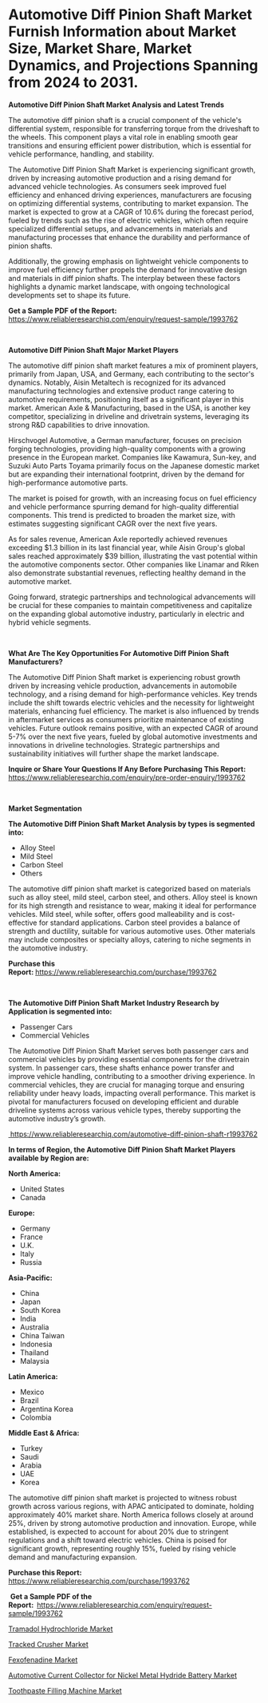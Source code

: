<p><h1>Automotive Diff Pinion Shaft Market Furnish Information about Market Size, Market Share, Market Dynamics, and Projections Spanning from 2024 to 2031.</h1></p><p><strong>Automotive Diff Pinion Shaft Market Analysis and Latest Trends</strong></p>
<p><p>The automotive diff pinion shaft is a crucial component of the vehicle's differential system, responsible for transferring torque from the driveshaft to the wheels. This component plays a vital role in enabling smooth gear transitions and ensuring efficient power distribution, which is essential for vehicle performance, handling, and stability.</p><p>The Automotive Diff Pinion Shaft Market is experiencing significant growth, driven by increasing automotive production and a rising demand for advanced vehicle technologies. As consumers seek improved fuel efficiency and enhanced driving experiences, manufacturers are focusing on optimizing differential systems, contributing to market expansion. The market is expected to grow at a CAGR of 10.6% during the forecast period, fueled by trends such as the rise of electric vehicles, which often require specialized differential setups, and advancements in materials and manufacturing processes that enhance the durability and performance of pinion shafts.</p><p>Additionally, the growing emphasis on lightweight vehicle components to improve fuel efficiency further propels the demand for innovative design and materials in diff pinion shafts. The interplay between these factors highlights a dynamic market landscape, with ongoing technological developments set to shape its future.</p></p>
<p><strong>Get a Sample PDF of the Report:&nbsp;</strong> <a href="https://www.reliableresearchiq.com/enquiry/request-sample/1993762?utm_campaign=1137&utm_medium=2&utm_source=Github&utm_content=ia&utm_term=25102024&utm_id=automotive-diff-pinion-shaft">https://www.reliableresearchiq.com/enquiry/request-sample/1993762</a></p>
<p>&nbsp;</p>
<p><strong>Automotive Diff Pinion Shaft Major Market Players</strong></p>
<p><p>The automotive diff pinion shaft market features a mix of prominent players, primarily from Japan, USA, and Germany, each contributing to the sector's dynamics. Notably, Aisin Metaltech is recognized for its advanced manufacturing technologies and extensive product range catering to automotive requirements, positioning itself as a significant player in this market. American Axle & Manufacturing, based in the USA, is another key competitor, specializing in driveline and drivetrain systems, leveraging its strong R&D capabilities to drive innovation.</p><p>Hirschvogel Automotive, a German manufacturer, focuses on precision forging technologies, providing high-quality components with a growing presence in the European market. Companies like Kawamura, Sun-key, and Suzuki Auto Parts Toyama primarily focus on the Japanese domestic market but are expanding their international footprint, driven by the demand for high-performance automotive parts.</p><p>The market is poised for growth, with an increasing focus on fuel efficiency and vehicle performance spurring demand for high-quality differential components. This trend is predicted to broaden the market size, with estimates suggesting significant CAGR over the next five years.</p><p>As for sales revenue, American Axle reportedly achieved revenues exceeding $1.3 billion in its last financial year, while Aisin Group's global sales reached approximately $39 billion, illustrating the vast potential within the automotive components sector. Other companies like Linamar and Riken also demonstrate substantial revenues, reflecting healthy demand in the automotive market.</p><p>Going forward, strategic partnerships and technological advancements will be crucial for these companies to maintain competitiveness and capitalize on the expanding global automotive industry, particularly in electric and hybrid vehicle segments.</p></p>
<p>&nbsp;</p>
<p><strong>What Are The Key Opportunities For Automotive Diff Pinion Shaft Manufacturers?</strong></p>
<p><p>The Automotive Diff Pinion Shaft market is experiencing robust growth driven by increasing vehicle production, advancements in automobile technology, and a rising demand for high-performance vehicles. Key trends include the shift towards electric vehicles and the necessity for lightweight materials, enhancing fuel efficiency. The market is also influenced by trends in aftermarket services as consumers prioritize maintenance of existing vehicles. Future outlook remains positive, with an expected CAGR of around 5-7% over the next five years, fueled by global automotive investments and innovations in driveline technologies. Strategic partnerships and sustainability initiatives will further shape the market landscape.</p></p>
<p><strong>Inquire or Share Your Questions If Any Before Purchasing This Report:</strong> <a href="https://www.reliableresearchiq.com/enquiry/pre-order-enquiry/1993762?utm_campaign=1137&utm_medium=2&utm_source=Github&utm_content=ia&utm_term=25102024&utm_id=automotive-diff-pinion-shaft">https://www.reliableresearchiq.com/enquiry/pre-order-enquiry/1993762</a></p>
<p>&nbsp;</p>
<p><strong>Market Segmentation</strong></p>
<p><strong>The Automotive Diff Pinion Shaft Market Analysis by types is segmented into:</strong></p>
<p><ul><li>Alloy Steel</li><li>Mild Steel</li><li>Carbon Steel</li><li>Others</li></ul></p>
<p><p>The automotive diff pinion shaft market is categorized based on materials such as alloy steel, mild steel, carbon steel, and others. Alloy steel is known for its high strength and resistance to wear, making it ideal for performance vehicles. Mild steel, while softer, offers good malleability and is cost-effective for standard applications. Carbon steel provides a balance of strength and ductility, suitable for various automotive uses. Other materials may include composites or specialty alloys, catering to niche segments in the automotive industry.</p></p>
<p><strong>Purchase this Report:&nbsp;</strong><a href="https://www.reliableresearchiq.com/purchase/1993762?utm_campaign=1137&utm_medium=2&utm_source=Github&utm_content=ia&utm_term=25102024&utm_id=automotive-diff-pinion-shaft">https://www.reliableresearchiq.com/purchase/1993762</a></p>
<p>&nbsp;</p>
<p><strong>The Automotive Diff Pinion Shaft Market Industry Research by Application is segmented into:</strong></p>
<p><ul><li>Passenger Cars</li><li>Commercial Vehicles</li></ul></p>
<p><p>The Automotive Diff Pinion Shaft Market serves both passenger cars and commercial vehicles by providing essential components for the drivetrain system. In passenger cars, these shafts enhance power transfer and improve vehicle handling, contributing to a smoother driving experience. In commercial vehicles, they are crucial for managing torque and ensuring reliability under heavy loads, impacting overall performance. This market is pivotal for manufacturers focused on developing efficient and durable driveline systems across various vehicle types, thereby supporting the automotive industry’s growth.</p></p>
<p><a href="https://www.reliableresearchiq.com/automotive-diff-pinion-shaft-r1993762?utm_campaign=1137&utm_medium=2&utm_source=Github&utm_content=ia&utm_term=25102024&utm_id=automotive-diff-pinion-shaft">&nbsp;https://www.reliableresearchiq.com/automotive-diff-pinion-shaft-r1993762</a></p>
<p><strong>In terms of Region, the Automotive Diff Pinion Shaft Market Players available by Region are:</strong></p>
<p>
    <p> <strong> North America: </strong>
        <ul>
            <li>United States</li>
            <li>Canada</li>
        </ul>
        </p> 
    <p> <strong> Europe: </strong>
        <ul>
            <li>Germany</li>
            <li>France</li>
            <li>U.K.</li>
            <li>Italy</li>
            <li>Russia</li>
        </ul>
        </p> 
    <p> <strong> Asia-Pacific: </strong>
        <ul>
            <li>China</li>
            <li>Japan</li>
            <li>South Korea</li>
            <li>India</li>
            <li>Australia</li>
            <li>China Taiwan</li>
            <li>Indonesia</li>
            <li>Thailand</li>
            <li>Malaysia</li>
        </ul>
        </p> 
    <p> <strong> Latin America: </strong>
        <ul>
            <li>Mexico</li>
            <li>Brazil</li>
            <li>Argentina Korea</li>
            <li>Colombia</li>
        </ul>
        </p> 
    <p> <strong> Middle East & Africa: </strong>
        <ul>
            <li>Turkey</li>
            <li>Saudi</li>
            <li>Arabia</li>
            <li>UAE</li>
            <li>Korea</li>
        </ul>
    </p>
    </p>
<p><p>The automotive diff pinion shaft market is projected to witness robust growth across various regions, with APAC anticipated to dominate, holding approximately 40% market share. North America follows closely at around 25%, driven by strong automotive production and innovation. Europe, while established, is expected to account for about 20% due to stringent regulations and a shift toward electric vehicles. China is poised for significant growth, representing roughly 15%, fueled by rising vehicle demand and manufacturing expansion.</p></p>
<p><strong>Purchase this Report: </strong><a href="https://www.reliableresearchiq.com/purchase/1993762?utm_campaign=1137&utm_medium=2&utm_source=Github&utm_content=ia&utm_term=25102024&utm_id=automotive-diff-pinion-shaft">https://www.reliableresearchiq.com/purchase/1993762</a></p>
<p>&nbsp;<strong>Get a Sample PDF of the Report:&nbsp;&nbsp;</strong><a href="https://www.reliableresearchiq.com/enquiry/request-sample/1993762?utm_campaign=1137&utm_medium=2&utm_source=Github&utm_content=ia&utm_term=25102024&utm_id=automotive-diff-pinion-shaft">https://www.reliableresearchiq.com/enquiry/request-sample/1993762</a></p>
<p><strong></strong></p>
<p><p><a href="https://www.linkedin.com/pulse/navigating-tramadol-hydrochloride-market-expert-analysis-poxzf?utm_campaign=1137&utm_medium=2&utm_source=Github&utm_content=ia&utm_term=25102024&utm_id=automotive-diff-pinion-shaft">Tramadol Hydrochloride Market</a></p><p><a href="https://issuu.com/reportprime-2/docs/tracked-crusher-market-size-2030.pptx?utm_campaign=1137&utm_medium=2&utm_source=Github&utm_content=ia&utm_term=25102024&utm_id=automotive-diff-pinion-shaft">Tracked Crusher Market</a></p><p><a href="https://www.linkedin.com/pulse/top-trends-transforming-fexofenadine-market-2024-2031-kax8f?utm_campaign=1137&utm_medium=2&utm_source=Github&utm_content=ia&utm_term=25102024&utm_id=automotive-diff-pinion-shaft">Fexofenadine Market</a></p><p><a href="https://github.com/kyleetroxilbu/Market-Research-Report-List-1/blob/main/automotive-current-collector-for-nickel-metal-hydride-battery-market.md?utm_campaign=1137&utm_medium=2&utm_source=Github&utm_content=ia&utm_term=25102024&utm_id=automotive-diff-pinion-shaft">Automotive Current Collector for Nickel Metal Hydride Battery Market</a></p><p><a href="https://issuu.com/reportprime-2/docs/toothpaste-filling-machine-market-size-2030.pptx?utm_campaign=1137&utm_medium=2&utm_source=Github&utm_content=ia&utm_term=25102024&utm_id=automotive-diff-pinion-shaft">Toothpaste Filling Machine Market</a></p></p>